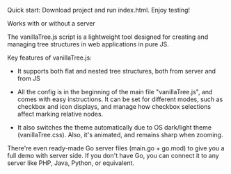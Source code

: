 Quick start: Download project and run index.html. Enjoy testing!


Works with or without a server

The vanillaTree.js script is a lightweight tool designed for creating and managing tree structures in web applications in pure JS. 

Key features of vanillaTree.js:

- It supports both flat and nested tree structures, both from server and from JS
  
- All the config is in the beginning of the main file "vanillaTree.js", and comes with easy instructions. It can be set for different modes, such as checkbox and icon displays, and manage how checkbox selections affect marking relative nodes.
  
- It also switches the theme automatically due to OS dark/light theme (vanillaTree.css). Also, it's animated, and remains sharp when zooming.

There're even ready-made Go server files (main.go + go.mod) to give you a full demo with server side. If you don't have Go, you can connect it to any server like PHP, Java, Python, or equivalent.
